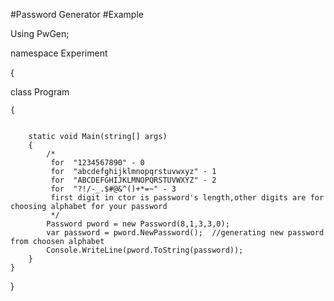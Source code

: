 #Password Generator
#Example

Using PwGen;

namespace Experiment

{
   
   class Program
   
    {
    
    
        static void Main(string[] args)
        {
            /* 
             for  "1234567890" - 0 
             for  "abcdefghijklmnopqrstuvwxyz" - 1
             for  "ABCDEFGHIJKLMNOPQRSTUVWXYZ" - 2
             for  "?!/-_.$#@&^()+*=~" - 3
             first digit in ctor is password's length,other digits are for choosing alphabet for your password  
             */
            Password pword = new Password(8,1,3,3,0);
            var password = pword.NewPassword();  //generating new password from choosen alphabet
            Console.WriteLine(pword.ToString(password));
        }
    }
}
